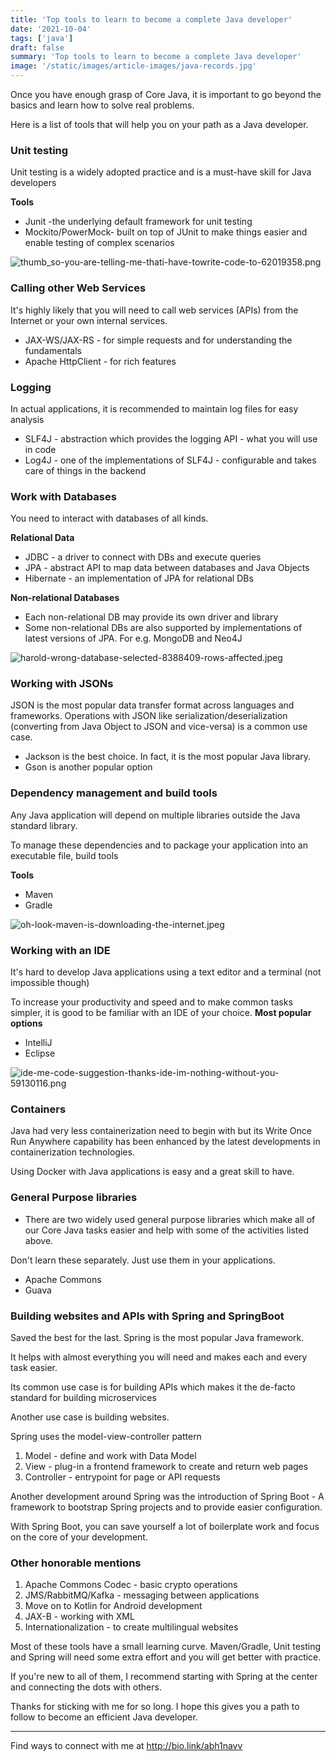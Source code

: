 ```yaml
---
title: 'Top tools to learn to become a complete Java developer'
date: '2021-10-04'
tags: ['java']
draft: false
summary: 'Top tools to learn to become a complete Java developer'
image: '/static/images/article-images/java-records.jpg'
---
```


Once you have enough grasp of Core Java, it is important to go beyond the basics and learn how to solve real problems.

Here is a list of tools that will help you on your path as a Java developer.

<TOCInline toc={props.toc} asDisclosure='true'/>

### Unit testing

Unit testing is a widely adopted practice and is a must-have skill for Java developers

**Tools**

- Junit -the underlying default framework for unit testing
- Mockito/PowerMock- built on top of JUnit to make things easier and enable testing of complex scenarios

![thumb_so-you-are-telling-me-thati-have-towrite-code-to-62019358.png](https://cdn.hashnode.com/res/hashnode/image/upload/v1633269298981/T_vqceaft.png)

### Calling other Web Services

It's highly likely that you will need to call web services (APIs) from the Internet or your own internal services.

- JAX-WS/JAX-RS - for simple requests and for understanding the fundamentals
- Apache HttpClient - for rich features

### Logging

In actual applications, it is recommended to maintain log files for easy analysis

- SLF4J - abstraction which provides the logging API - what you will use in code
- Log4J - one of the implementations of SLF4J - configurable and takes care of things in the backend

### Work with Databases

You need to interact with databases of all kinds.

**Relational Data**

- JDBC - a driver to connect with DBs and execute queries
- JPA - abstract API to map data between databases and Java Objects
- Hibernate - an implementation of JPA for relational DBs

**Non-relational Databases**

- Each non-relational DB may provide its own driver and library
- Some non-relational DBs are also supported by implementations of latest versions of JPA. For e.g. MongoDB and Neo4J

![harold-wrong-database-selected-8388409-rows-affected.jpeg](https://cdn.hashnode.com/res/hashnode/image/upload/v1633269342714/EuxocH-eR.jpeg)

### Working with JSONs

JSON is the most popular data transfer format across languages and frameworks. Operations with JSON like serialization/deserialization (converting from Java Object to JSON and vice-versa) is a common use case.

- Jackson is the best choice. In fact, it is the most popular Java library.
- Gson is another popular option

### Dependency management and build tools

Any Java application will depend on multiple libraries outside the Java standard library.

To manage these dependencies and to package your application into an executable file, build tools

**Tools**

- Maven
- Gradle

![oh-look-maven-is-downloading-the-internet.jpeg](https://cdn.hashnode.com/res/hashnode/image/upload/v1633269428577/QFggty-PL.jpeg)

### Working with an IDE

It's hard to develop Java applications using a text editor and a terminal (not impossible though)

To increase your productivity and speed and to make common tasks simpler, it is good to be familiar with an IDE of your choice.
**Most popular options**

- IntelliJ
- Eclipse

![ide-me-code-suggestion-thanks-ide-im-nothing-without-you-59130116.png](https://cdn.hashnode.com/res/hashnode/image/upload/v1633269450664/43ctABRHo.png)

### Containers

Java had very less containerization need to begin with but its Write Once Run Anywhere capability has been enhanced by the latest developments in containerization technologies.

Using Docker with Java applications is easy and a great skill to have.

### General Purpose libraries

- There are two widely used general purpose libraries which make all of our Core Java tasks easier and help with some of the activities listed above.

Don't learn these separately. Just use them in your applications.

- Apache Commons
- Guava

### Building websites and APIs with Spring and SpringBoot

Saved the best for the last. Spring is the most popular Java framework.

It helps with almost everything you will need and makes each and every task easier.

Its common use case is for building APIs which makes it the de-facto standard for building microservices

Another use case is building websites.

Spring uses the model-view-controller pattern

1. Model - define and work with Data Model
2. View - plug-in a frontend framework to create and return web pages
3. Controller - entrypoint for page or API requests

Another development around Spring was the introduction of Spring Boot - A framework to bootstrap Spring projects and to provide easier configuration.

With Spring Boot, you can save yourself a lot of boilerplate work and focus on the core of your development.

### Other honorable mentions

1. Apache Commons Codec - basic crypto operations
2. JMS/RabbitMQ/Kafka - messaging between applications
3. Move on to Kotlin for Android development
4. JAX-B - working with XML
5. Internationalization - to create multilingual websites

Most of these tools have a small learning curve. Maven/Gradle, Unit testing and Spring will need some extra effort and you will get better with practice.

If you're new to all of them, I recommend starting with Spring at the center and connecting the dots with others.

Thanks for sticking with me for so long. I hope this gives you a path to follow to become an efficient Java developer.

---

Find ways to connect with me at http://bio.link/abh1navv
